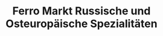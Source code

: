 ---
title: "Ferro Markt Russische und Osteuropäische Spezialitäten"
url: /hamburg/ferro-markt-russische-und-osteuropaeische-spezialitaeten/
shop: Supermarkt
---